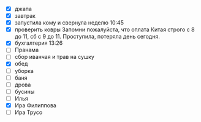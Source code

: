 - [x] джапа
- [x] завтрак
- [x] запустила кому и свернула неделю 10:45
- [x] проверить ковры
Запомни пожалуйста, что оплата Китая строго с 8 до 11, сб с 9 до 11. Проступила, потеряла день сегодня.
- [x] бухгалтерия 13:26
- [ ] Пранама
- [ ] сбор иванчая и трав на сушку
- [x] обед
- [ ] уборка
- [ ] баня
- [ ] дрова
- [ ] бусины
- [ ] Илья
- [x] Ира Филиппова
- [ ] Ира Трусо
